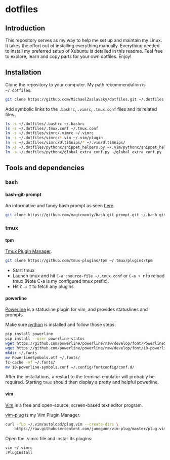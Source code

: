 # dotfiles
## Introduction
This repository serves as my way to help me set up and maintain my Linux.
It takes the effort out of installing everything manually.
Everything needed to install my preferred setup of Xubuntu is detailed in this readme.
Feel free to explore, learn and copy parts for your own dotfiles. Enjoy!

## Installation
Clone the repository to your computer.
My path recommendation is `~/.dotfiles`.

```bash
git clone https://github.com/MichaelZaslavsky/dotfiles.git ~/.dotfiles
```

Add symbolic links to the `.bashrc`, `.vimrc`, `.tmux.conf` files and its related files.

```bash
ls -s ~/.dotfiles/.bashrc ~/.bashrc
ls -s ~/.dotfiles/.tmux.conf ~/.tmux.conf
ln -s ~/.dotfiles/vimrc/.vimrc ~/.vimrc
ln -s ~/.dotfiles/vimrc/*.vim ~/.vim/plugin
ln -s ~/.dotfiles/vimrc/UltiSnips/* ~/.vim/UltiSnips/
ln -s ~/.dotfiles/pythonx/snippet_helpers.py ~/.vim/pythonx/snippet_helpers.py
ln -s ~/.dotfiles/pythonx/global_extra_conf.py ~/global_extra_conf.py
```

## Tools and dependencies
### bash
#### bash-git-prompt
An informative and fancy bash prompt as seen [here](https://github.com/magicmonty/bash-git-prompt).

```bash
git clone https://github.com/magicmonty/bash-git-prompt.git ~/.bash-git-prompt --depth=1
```

### tmux
#### tpm

[Tmux Plugin Manager](https://github.com/tmux-plugins/tpm).

```bash
git clone https://github.com/tmux-plugins/tpm ~/.tmux/plugins/tpm
```

- Start tmux
- Launch tmux and hit `C-a :source-file ~/.tmux.conf` or `C-a + r` to reload tmux (Note C-a is my configured tmux prefix).
- Hit `C-a I` to fetch any plugins.

#### powerline
[Powerline](https://github.com/powerline/powerline) is a statusline plugin for vim, and provides statuslines and prompts

Make sure [python](https://www.python.org) is installed and follow those steps:

```bash
pip install powerline
pip install --user powerline-status
wget https://github.com/powerline/powerline/raw/develop/font/PowerlineSymbols.otf
wget https://github.com/powerline/powerline/raw/develop/font/10-powerline-symbols.conf
mkdir ~/.fonts
mv PowerlineSymbols.otf ~/.fonts/
fc-cache -vf ~/.fonts/
mv 10-powerline-symbols.conf ~/.config/fontconfig/conf.d/
```

After the installations, a restart to the terminal emulator will probably be required.
Starting `tmux` should then display a pretty and helpful powerline.

#### vim
[Vim](https://en.wikipedia.org/wiki/Vim_(text_editor)) is a free and open-source, screen-based text editor program.

[vim-plug](https://github.com/junegunn/vim-plug) is my Vim Plugin Manager.

```bash
curl -fLo ~/.vim/autoload/plug.vim --create-dirs \
    https://raw.githubusercontent.com/junegunn/vim-plug/master/plug.vim
```

Open the .vimrc file and install its plugins:

```bash
vim ~/.vimrc
:PlugInstall
```
